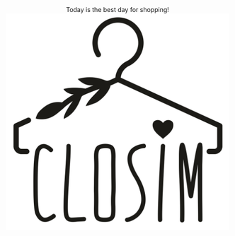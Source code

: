 <div style="text-align:center">Today is the best day for shopping!</div>
<div style="text-align:center"><img src="logo.png"/></div>

